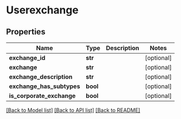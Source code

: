 # Userexchange

## Properties
Name | Type | Description | Notes
------------ | ------------- | ------------- | -------------
**exchange_id** | **str** |  | [optional] 
**exchange** | **str** |  | [optional] 
**exchange_description** | **str** |  | [optional] 
**exchange_has_subtypes** | **bool** |  | [optional] 
**is_corporate_exchange** | **bool** |  | [optional] 

[[Back to Model list]](../README.md#documentation-for-models) [[Back to API list]](../README.md#documentation-for-api-endpoints) [[Back to README]](../README.md)


